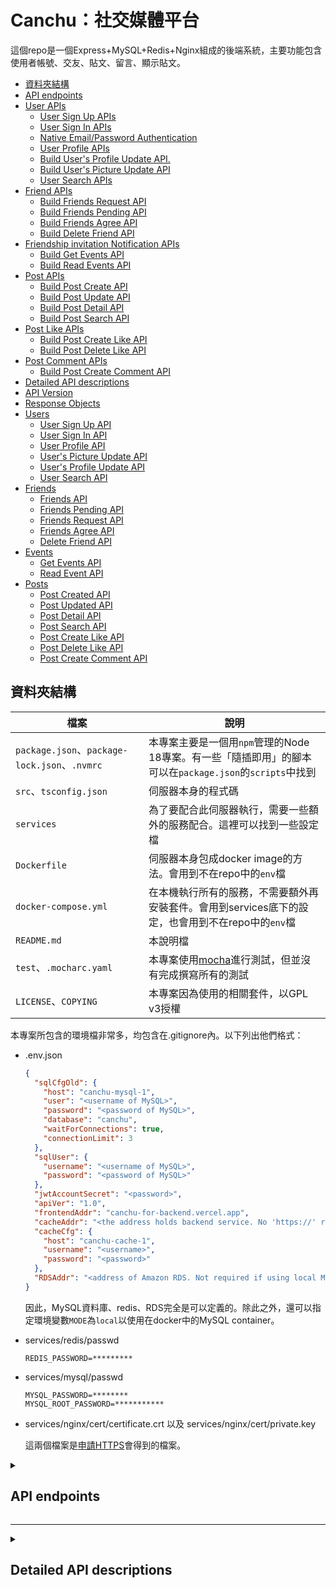 # Canchu：社交媒體平台

這個repo是一個Express+MySQL+Redis+Nginx組成的後端系統，主要功能包含使用者帳號、交友、貼文、留言、顯示貼文。

<!--ts-->
   * [資料夾結構](#資料夾結構)
   * [API endpoints](#api-endpoints)
   * [User APIs](#user-apis)
      * [User Sign Up APIs](#user-sign-up-apis)
      * [User Sign In APIs](#user-sign-in-apis)
      * [Native Email/Password Authentication](#native-emailpassword-authentication)
      * [User Profile APIs](#user-profile-apis)
      * [Build User's Profile Update API.](#build-users-profile-update-api)
      * [Build User's Picture Update API](#build-users-picture-update-api)
      * [User Search APIs](#user-search-apis)
   * [Friend APIs](#friend-apis)
      * [Build Friends Request API](#build-friends-request-api)
      * [Build Friends Pending API](#build-friends-pending-api)
      * [Build Friends Agree API](#build-friends-agree-api)
      * [Build Delete Friend API](#build-delete-friend-api)
   * [Friendship invitation Notification APIs](#friendship-invitation-notification-apis)
      * [Build Get Events API](#build-get-events-api)
      * [Build Read Events API](#build-read-events-api)
   * [Post APIs](#post-apis)
      * [Build Post Create API](#build-post-create-api)
      * [Build Post Update API](#build-post-update-api)
      * [Build Post Detail API](#build-post-detail-api)
      * [Build Post Search API](#build-post-search-api)
   * [Post Like APIs](#post-like-apis)
      * [Build Post Create Like API](#build-post-create-like-api)
      * [Build Post Delete Like API](#build-post-delete-like-api)
   * [Post Comment APIs](#post-comment-apis)
      * [Build Post Create Comment API](#build-post-create-comment-api)
   * [Detailed API descriptions](#detailed-api-descriptions)
   * [API Version](#api-version)
   * [Response Objects](#response-objects)
   * [Users](#users)
      * [User Sign Up API](#user-sign-up-api)
      * [User Sign In API](#user-sign-in-api)
      * [User Profile API](#user-profile-api)
      * [User's Picture Update API](#users-picture-update-api)
      * [User's Profile Update API](#users-profile-update-api)
      * [User Search API](#user-search-api)
   * [Friends](#friends)
      * [Friends API](#friends-api)
      * [Friends Pending API](#friends-pending-api)
      * [Friends Request API](#friends-request-api)
      * [Friends Agree API](#friends-agree-api)
      * [Delete Friend API](#delete-friend-api)
   * [Events](#events)
      * [Get Events API](#get-events-api)
      * [Read Event API](#read-event-api)
   * [Posts](#posts)
      * [Post Created API](#post-created-api)
      * [Post Updated API](#post-updated-api)
      * [Post Detail API](#post-detail-api)
      * [Post Search API](#post-search-api)
      * [Post Create Like API](#post-create-like-api)
      * [Post Delete Like API](#post-delete-like-api)
      * [Post Create Comment API](#post-create-comment-api)
<!--te-->

## 資料夾結構

| 檔案 | 說明 |
| --- | --- |
| `package.json`、`package-lock.json`、`.nvmrc` | 本專案主要是一個用`npm`管理的Node 18專案。有一些「隨插即用」的腳本可以在`package.json`的`scripts`中找到 |
| `src`、`tsconfig.json` | 伺服器本身的程式碼 |
| `services` | 為了要配合此伺服器執行，需要一些額外的服務配合。這裡可以找到一些設定檔 |
| `Dockerfile` | 伺服器本身包成docker image的方法。會用到不在repo中的`env`檔 |
| `docker-compose.yml` | 在本機執行所有的服務，不需要額外再安裝套件。會用到services底下的設定，也會用到不在repo中的`env`檔 |
| `README.md` | 本說明檔 |
| `test`、`.mocharc.yaml` | 本專案使用[mocha](https://mochajs.org/)進行測試，但並沒有完成撰寫所有的測試 |
| `LICENSE`、`COPYING` | 本專案因為使用的相關套件，以GPL v3授權 |

本專案所包含的環境檔非常多，均包含在.gitignore內。以下列出他們格式：

- .env.json

    ```json
    {
      "sqlCfgOld": {
        "host": "canchu-mysql-1",
        "user": "<username of MySQL>",
        "password": "<password of MySQL>",
        "database": "canchu",
        "waitForConnections": true,
        "connectionLimit": 3
      },
      "sqlUser": {
        "username": "<username of MySQL>",
        "password": "<password of MySQL>"
      },
      "jwtAccountSecret": "<password>",
      "apiVer": "1.0",
      "frontendAddr": "canchu-for-backend.vercel.app",
      "cacheAddr": "<the address holds backend service. No 'https://' required>",
      "cacheCfg": {
        "host": "canchu-cache-1",
        "username": "<username>",
        "password": "<password>"
      },
      "RDSAddr": "<address of Amazon RDS. Not required if using local MySQL in Docker>"
    }
    ```

    因此，MySQL資料庫、redis、RDS完全是可以定義的。除此之外，還可以指定環境變數`MODE`為`local`以使用在docker中的MySQL container。

- services/redis/passwd

    ```
    REDIS_PASSWORD=*********
    ```

- services/mysql/passwd

    ```
    MYSQL_PASSWORD=********
    MYSQL_ROOT_PASSWORD=***********
    ```

- services/nginx/cert/certificate.crt 以及 services/nginx/cert/private.key

    這兩個檔案是[申請HTTPS](https://www.sslforfree.com/)會得到的檔案。

<details><summary><h2>API endpoints</h2></summary>

## User APIs

<details><summary><h3>User Sign Up APIs</h3></summary>

Refer to [User Sign Up API](#user-sign-up-api), and build this API for front-end.

Note:

I will use the following account for testing:

```
{
    "name": "user-{random 8 characters}",
    "email": "user-{random 8 characters}@test.com",
    "password": "test"
}
```

The conditions are as follows:

- All fields (name, email, password) must be entered.
- None of the fields should be empty.
- The email field must be a valid email address.
- It should not be possible to register with a duplicate email."

</details>

<details><summary><h3>User Sign In APIs</h3></summary>

Refer to [User Sign In API](#user-sign-in-api) to build this API for front-end.

</details>

<details><summary><h3>Native Email/Password Authentication</h3></summary>

In the end, you will build two method for user authentication; while we can only implement native email/password authentication mechanism just for now.

Every time user sign in successfully, you should update and response a [JSON Web Tokens](https://jwt.io/introduction) to front-end.

Note:

I will use the following account for testing:
step1: Sign up

```
{
    "name": "user-{random 8 characters}",
    "email": "user-{random 8 characters}@test.com",
    "password": "test"
}
```

step2: Sign in

```
{
    "provider": "native",
    "email": "user-{random 8 characters}@test.com",
    "password": "test"
}
```

</details>

<details><summary><h3>User Profile APIs</h3></summary>

Refer to [User Profile API](#user-profile-api), build this API for front-end. We should parse the received JWT(JSON Web Token) to make sure it's an authorized request and get user information from the token without DB query.

Note: skip `friend_count` and `friendship` first.

</details>

<details><summary><h3>Build User's Profile Update API.</h3></summary>

Refer to [User's Profile Update API](#users-profile-update-api) and implement this API on the front-end. Update the required fields in the database, ensuring that the user is logged in and that the updates are applied to the same user's data.

</details>

<details><summary><h3>Build User's Picture Update API</h3></summary>

Refer to [User's Picture Update API](#users-picture-update-api), build this API for front-end.

The front-end will send the image using the `multipart/form-data` format. The back-end needs to download the image and save it to the `static` folder, allowing the image to be accessed.

Note: Use `multer` module to handle file uploading.

</details>

<details><summary><h3>User Search APIs</h3></summary>

Refer to [User Search API](#user-search-api), build this API for front-end. To implement the User Search API, you can input a keyword and compare it against the names of users in the database. If there is a match, you need to return the corresponding data. Additionally, you will need to perform a JOIN operation with the friendship relationship table to determine the relationship between the two individuals.

Note: No pagination is required here. Pagination exercises will be covered in [later stages](#build-post-search-api) of API learning.

</details>

## Friend APIs

<details><summary><h3>Build Friends Request API</h3></summary>

Refer to [Friend Request API](#friends-request-api), build this API for front-end. Users can invite each other to become friends by using their respective user's id.

Coordinates with [notification APIs](#friendship-invitation-notification-apis). There are two scenarios where notifications will be received:

1. When sending a friend request to someone else, the recipient will receive `"XXX invited you to be friends."`
2. When the recipient accepts the friend request, the sender will receive `"XXX has accepted your friend request."`

</details>

<details><summary><h3>Build Friends Pending API</h3></summary>

Refer to [Friend Pending API](#friends-pending-api), build this API for front-end. The user who is invited to become a friend can use this API to identify who has invited them to be friends.

</details>

<details><summary><h3>Build Friends Agree API</h3></summary>

Refer to [Friend Agree API](#friends-agree-api), build this API for front-end. The user who has been invited to become a friend can agree to become friends.

</details>

<details><summary><h3>Build Delete Friend API</h3></summary>

Refer to [Delete Friend API](#delete-friend-api), build this API for front-end.

This API has two functionalities:

1. The person who invited someone to become a friend can withdraw the invitation.
2. Both parties who have become friends can delete the friendship relationship.

</details>

## Friendship invitation Notification APIs

<details><summary><h3>Build Get Events API</h3></summary>

Refer to [Get Event API](#get-events-api), build this API for front-end. Users can retrieve all their notifications, including both read and unread notifications, by making a `GET` request.

</details>

<details><summary><h3>Build Read Events API</h3></summary>

Refer to [Read Event API](#read-event-api), build this API for front-end. Users can mark unread events as read by using the event's id.

</details>

## Post APIs

<details><summary><h3>Build Post Create API</h3></summary>

Refer to [Post Create API](#post-created-api), build this API for front-end. Each user can post on their own timeline or wall.

</details>

<details><summary><h3>Build Post Update API</h3></summary>

Refer to [Post Update API](#post-updated-api), build this API for front-end. The posted content on the timeline can be edited at any time.

</details>

<details><summary><h3>Build Post Detail API</h3></summary>

Refer to [Post Detail API](#post-detail-api), build this API for front-end. By using the Post's ID, you can obtain all the information about a specific post.

</details>

<details><summary><h3>Build Post Search API</h3></summary>

Refer to [Post Search API](#post-search-api), build this API for front-end.

Users can search for other users' posts or their own timeline, and it is necessary to design a pagination mechanism for the search results.

</details>

## Post Like APIs

<details><summary><h3>Build Post Create Like API</h3></summary>

Refer to [Post Create Like API](#post-create-like-api), build this API for front-end. Each user can post on their own timeline or wall. Users can press the "Like" button for posts that they haven't liked yet.

</details>

<details><summary><h3>Build Post Delete Like API</h3></summary>

Refer to [Post Update API](#post-delete-like-api), build this API for front-end. Users can retract their "Like" from content they have already liked.

</details>

## Post Comment APIs

<details><summary><h3>Build Post Create Comment API</h3></summary>

Refer to [Post Create Comment API](#post-create-comment-api), build this API for front-end. Users can leave multiple comments on a single post.

</details>

</details>

---

<details><summary><h2>Detailed API descriptions</h2></summary>

## API Version

1.0

## Response Objects

- `User Object`

| Field | Type | Description |
| --- | --- | --- |
| id | Number | User's ID. |
| provider | String | Service provider. |
| email | String | User's email. |
| name | String | User's name. |
| picture | String | URL or path to the user's picture. |

- `User Comment Object`

| Field | Type | Description |
| --- | --- | --- |
| id | Number | User's ID. |
| name | String | User's name. |
| picture | String | URL or path to the user's picture. |

- `User Search Object`

| Field | Type | Description |
| --- | --- | --- |
| id | Number | User's ID. |
| name | String | User's name. |
| picture | String | URL or path to the user's picture. |
| friendship | Friendship Object or null | Status of the friendship. |

- `User Detail Object`

| Field | Type | Description |
| --- | --- | --- |
| id | Number | User's ID. |
| name | String | User's name. |
| picture | String | URL or path to the user's picture. |
| friend_count | Number | The number of friends. |
| introduction | String | Self-introduction. |
| tags | String | Interests & Labels. |
| friendship | Friendship Object or null | Status of the friendship. |

- `Friendship Object`

| Field | Type | Description |
| --- | --- | --- |
| id | Number | User's ID. |
| status | String | Enum(pending, requested, friend). |

- `Event Object`

| Field | Type | Description |
| --- | --- | --- |
| id | Number | Event's ID. |
| type | String | Event's type. |
| image | String | URL or path to the image associated with the event. |
| summary | String | Brief summary or description of the event. |
| is_read | Boolean | Indicates whether the item has been read or not. |
| created_at | String | Date and time when the event was created. |

- `Post Detail Object`

| Field | Type | Description |
| --- | --- | --- |
| id | Number | Post's ID. |
| user_id | Number | User's ID. |
| created_at | String | Date and time when the post was created. |
| context | String | Content or context of the post. |
| summary | String | Brief summary or description of the event. |
| is_liked | Boolean | Indicates whether the post is liked or not. |
| like_count | Number | The count of likes received by the post. |
| comment_count | Number | The count of comments on the post. |
| picture | String | URL or path to the user's profile picture. |
| name | String | The name of the user who created the post. |
| comments | Array | Array of Comment Object. |

- `Post Search Object`

| Field | Type | Description |
| --- | --- | --- |
| id | Number | Post's ID. |
| created_at | String | Date and time when the post was created. |
| context | String | Content or context of the post. |
| is_liked | Boolean | Indicates whether the post is liked or not. |
| like_count | Number | The count of likes received by the post. |
| comment_count | Number | The count of comments on the post. |
| picture | String | URL or path to the user's profile picture. |
| name | String | The name of the user who created the post. |

- `Comment Object`

| Field | Type | Description |
| --- | --- | --- |
| id | Number | Comment's ID. |
| created_at | String | Date and time when the comment was created. |
| content | String | Content of the comment. |
| user | Object | User Comment Object |

---

## Users

### User Sign Up API

- **End Point:** `/users/signup`
- **Method:** `POST`
- **Request Headers:**

| Field | Type | Description |
| --- | --- | --- |
| Content-Type | String | Only accept application/json. |
- **Request Body**

| Field | Type | Description |
| --- | --- | --- |
| name | String | Required |
| email | String | Required |
| password | String | Required |
- **Request Body Example:**

```
{
  "name":"test",
  "email":"test@test.com",
  "password":"test"
}

```

- **Success Response: 200**

| Field | Type | Description |
| --- | --- | --- |
| access_token | String | Access token from server. |
| user | User Object | User information |
- **Success Response Example:**

```
{
  "data": {
    "access_token": "eyJ0eXAiOiJKV1QiLCJhbGciOiJIUzI1NiJ9.eyJmcmVzaCI6joiYXJ0aHVIjoxNjEzNTY3MzA0fQ.6EPCOfBGynidAfpVqlvbHGWHCJ5LZLtKvPaQ",
    "user": {
      "id": 11245642,
      "provider": "facebook",
      "name": "Pei",
      "email": "pei@appworks.tw",
      "picture": "<https://schoolvoyage.ga/images/123498.png>"
    }
  }
}

```

- **Email Already Exists: 403**

| Field | Type | Description |
| --- | --- | --- |
| error | String | Error message. |
- **Client Error Response: 400**

| Field | Type | Description |
| --- | --- | --- |
| error | String | Error message. |
- **Server Error Response: 500**

| Field | Type | Description |
| --- | --- | --- |
| error | String | Error message. |

---

### User Sign In API

- **End Point:** `/users/signin`
- **Method:** `POST`
- **Request Headers:**

| Field | Type | Description |
| --- | --- | --- |
| Content-Type | String | Only accept application/json. |
- **Request Body**

| Field | Type | Description |
| --- | --- | --- |
| provider | String | Only accept native or facebook |
| email | String | Required if provider set to native |
| password | String | Required if provider set to native |
| access_token | String | Access token from facebook. Required if provider set to facebook |
- **Request Body Example:**

```
{
  "provider":"native",
  "email":"test@test.com",
  "password":"test"
}
```

or

```
{
  "provider":"facebook",
  "access_token": "EAACEdEose0cBAHc6hv9kK8bMNs4XTrT0kVC1RgDZCVBptXW12AI"
}
```

- **Success Response: 200**

| Field | Type | Description |
| --- | --- | --- |
| access_token | String | Access token from server. |
| user | User Object | User information |
- **Success Response Example:**

```
{
  "data": {
    "access_token": "eyJ0eXAiOiJKV1QiLCJhbGciOiJIUzI1NiJ9.eyJmcmVzaCI6joiYXJ0aHVIjoxNjEzNTY3MzA0fQ.6EPCOfBGynidAfpVqlvbHGWHCJ5LZLtKvPaQ",
    "user": {
      "id": 11245642,
      "provider": "facebook",
      "name": "Pei",
      "email": "pei@appworks.tw",
      "picture": "<https://schoolvoyage.ga/images/123498.png>"
    }
  }
}

```

- **Sign In Failed (Wrong Password, User Not Found, Wrong provider): 403**

| Field | Type | Description |
| --- | --- | --- |
| error | String | Error message. |
- **Client Error Response: 400**

| Field | Type | Description |
| --- | --- | --- |
| error | String | Error message. |
- **Server Error Response: 500**

| Field | Type | Description |
| --- | --- | --- |
| error | String | Error message. |

---

### User Profile API

> Authorization
> 
- **End Point:** `/users/:id/profile`
- **Method:** `GET`
- **Parameters**

| Field | Type | Description |
| --- | --- | --- |
| id | Number | User's id |
- **Request Headers:**

| Field | Type | Description |
| --- | --- | --- |
| Authorization | String | Access token preceding Bearer . For example: Bearer x48aDD534da8ADSD1XC4SD5S |
- **Request Example:**
    
    `http://[HOST_NAME]/api/[API_VERSION]/users/1/profile`
    
    `http://[HOST_NAME]/api/[API_VERSION]/users/2/profile`
    
- **Success Response: 200**

| Field | Type | Description |
| --- | --- | --- |
| user | User Detail Object | User info. |
- **Success Response Example:**

```
{
  "data": {
    "user": {
      "id": 10,
      "name": "Pei",
      "picture": "<https://schoolvoyage.ga/images/123498.png>",
      "friend_count": 1,
      "introduction": "我畢業於台灣大學，喜歡到處旅行。",
      "tags": "台灣大學,打棒球,旅遊",
      "friendship": {
        "id": 1,
        "status": "requested"
      }
    }
  }
}
```

- **Client Error (No token) Response: 401**

| Field | Type | Description |
| --- | --- | --- |
| error | String | Error message. |
- **Client Error (Wrong token) Response: 403**

| Field | Type | Description |
| --- | --- | --- |
| error | String | Error message. |
- **Client Error Response: 400**

| Field | Type | Description |
| --- | --- | --- |
| error | String | Error message. |
- **Server Error Response: 500**

| Field | Type | Description |
| --- | --- | --- |
| error | String | Error message. |

---

### User's Picture Update API

> Authorization
> 
- **End Point:** `/users/picture`
- **Method:** `PUT`
- **Request Headers:**

| Field | Type | Description |
| --- | --- | --- |
| Authorization | String | Access token preceding Bearer . For example: Bearer x48aDD534da8ADSD1XC4SD5S |
| Content-Type | String | Only accept multipart/form-data. |
- **Request Body**

| Field | Type | Description |
| --- | --- | --- |
| picture | File | Image File. |
- **Success Response: 200**

| Field | Type | Description |
| --- | --- | --- |
| picture | String | Image link. |
- **Success Response Example:**

```
{
  "data": {
    "picture": "<https://schoolvoyage.ga/images/123498.png>"
  }
}
```

- **Client Error (No token) Response: 401**

| Field | Type | Description |
| --- | --- | --- |
| error | String | Error message. |
- **Client Error (Wrong token) Response: 403**

| Field | Type | Description |
| --- | --- | --- |
| error | String | Error message. |
- **Client Error Response: 400**

| Field | Type | Description |
| --- | --- | --- |
| error | String | Error message. |
- **Server Error Response: 500**

| Field | Type | Description |
| --- | --- | --- |
| error | String | Error message. |

---

### User's Profile Update API

> Authorization
> 
- **End Point:** `/users/profile`
- **Method:** `PUT`
- **Request Headers:**

| Field | Type | Description |
| --- | --- | --- |
| Authorization | String | Access token preceding Bearer . For example: Bearer x48aDD534da8ADSD1XC4SD5S |
| Content-Type | String | Only accept application/json. |
- **Request Body**

| Field | Type | Description |
| --- | --- | --- |
| name | String | User's name. |
| introduction | String | Self-introduction. |
| tags | String | Interests & Labels. |
- **Success Response: 200**

| Field | Type | Description |
| --- | --- | --- |
| user.id | Number | User's id. |
- **Success Response Example:**

```
{
  "data": {
    "user": {
      "id": 1
    }
  }
}
```

- **Client Error (No token) Response: 401**

| Field | Type | Description |
| --- | --- | --- |
| error | String | Error message. |
- **Client Error (Wrong token) Response: 403**

| Field | Type | Description |
| --- | --- | --- |
| error | String | Error message. |
- **Client Error Response: 400**

| Field | Type | Description |
| --- | --- | --- |
| error | String | Error message. |
- **Server Error Response: 500**

| Field | Type | Description |
| --- | --- | --- |
| error | String | Error message. |

---

### User Search API

> Authorization
> 
- **End Point:** `/users/search`
- **Method:** `GET`
- **Request Headers:**

| Field | Type | Description |
| --- | --- | --- |
| Authorization | String | Access token preceding Bearer . For example: Bearer x48aDD534da8ADSD1XC4SD5S |
- **Query Parameters**

| Field | Type | Description |
| --- | --- | --- |
| keyword | String | Required |
- **Request Example:**
    
    `http://[HOST_NAME]/api/[API_VERSION]/users/search?keyword=PJ`
    
- **Success Response: 200**

| Field | Type | Description |
| --- | --- | --- |
| users | Array | Array of User Search Object. |
- **Success Response Example:**

```
"data": {
  "users": [{
    "id": 1,
    "name": "PJ",
    "picture": "<https://schoolvoyage.ga/images/123498.png>",
    "friendship": null
  }, {
    "id": 24,
    "name": "PJ2",
    "picture": "<https://schoolvoyage.ga/images/123499.png>",
    "friendship": {
      "id": 2,
      "status": "requested"
    }
  }]
}
```

- **Client Error (No token) Response: 401**

| Field | Type | Description |
| --- | --- | --- |
| error | String | Error message. |
- **Client Error (Wrong token) Response: 403**

| Field | Type | Description |
| --- | --- | --- |
| error | String | Error message. |
- **Client Error Response: 400**

| Field | Type | Description |
| --- | --- | --- |
| error | String | Error message. |
- **Server Error Response: 500**

| Field | Type | Description |
| --- | --- | --- |
| error | String | Error message. |

---

## Friends

### Friends API

> Authorization
> 
- **End Point:** `/friends/`
- **Method:** `GET`
- **Request Headers:**

| Field | Type | Description |
| --- | --- | --- |
| Authorization | String | Access token preceding Bearer . For example: Bearer x48aDD534da8ADSD1XC4SD5S |
- **Request Example:**
    
    `http://[HOST_NAME]/api/[API_VERSION]/friends/`
    
- **Success Response: 200**

| Field | Type | Description |
| --- | --- | --- |
| users | Array | Array of User Search Object. |
- **Success Response Example:**

```
"data": {
  "users": [{
    "id": 1,
    "name": "PJ",
    "picture": "<https://schoolvoyage.ga/images/123498.png>",
    "friendship": {
       "id": 32,
       "status": "friend"
    }
  }, {
    "id": 24,
    "name": "PJ2",
    "picture": "<https://schoolvoyage.ga/images/123499.png>",
    "friendship": {
      "id": 2,
      "status": "friend"
    }
  }]
}
```

- **Client Error (No token) Response: 401**

| Field | Type | Description |
| --- | --- | --- |
| error | String | Error message. |
- **Client Error (Wrong token) Response: 403**

| Field | Type | Description |
| --- | --- | --- |
| error | String | Error message. |
- **Client Error Response: 400**

| Field | Type | Description |
| --- | --- | --- |
| error | String | Error message. |
- **Server Error Response: 500**

| Field | Type | Description |
| --- | --- | --- |
| error | String | Error message. |

---

### Friends Pending API

> Authorization
> 
- **End Point:** `/friends/pending`
- **Method:** `GET`
- **Request Headers:**

| Field | Type | Description |
| --- | --- | --- |
| Authorization | String | Access token preceding Bearer . For example: Bearer x48aDD534da8ADSD1XC4SD5S |
- **Request Example:**
    
    `http://[HOST_NAME]/api/[API_VERSION]/friends/pending`
    
- **Success Response: 200**

| Field | Type | Description |
| --- | --- | --- |
| users | Array | Array of User Search Object. |
- **Success Response Example:**

```
"data": {
  "users": [{
    "id": 1,
    "name": "PJ",
    "picture": "<https://schoolvoyage.ga/images/123498.png>",
    "friendship": {
      "id": 1,
      "status": "pending"
    }
  }, {
    "id": 24,
    "name": "PJ2",
    "picture": "<https://schoolvoyage.ga/images/123499.png>",
    "friendship": {
      "id": 2,
      "status": "pending"
    }
  }]
}

```

- **Client Error (No token) Response: 401**

| Field | Type | Description |
| --- | --- | --- |
| error | String | Error message. |
- **Client Error (Wrong token) Response: 403**

| Field | Type | Description |
| --- | --- | --- |
| error | String | Error message. |
- **Client Error Response: 400**

| Field | Type | Description |
| --- | --- | --- |
| error | String | Error message. |
- **Server Error Response: 500**

| Field | Type | Description |
| --- | --- | --- |
| error | String | Error message. |

---

### Friends Request API

> Authorization
> 
- **End Point:** `/friends/:user_id/request`
- **Method:** `POST`
- **Request Headers:**

| Field | Type | Description |
| --- | --- | --- |
| Authorization | String | Access token preceding Bearer . For example: Bearer x48aDD534da8ADSD1XC4SD5S |
- **Parameters**

| Field | Type | Description |
| --- | --- | --- |
| user_id | Number | User's id |
- **Request Example:**
    
    `http://[HOST_NAME]/api/[API_VERSION]/friends/1/request`
    
- **Success Response: 200**

| Field | Type | Description |
| --- | --- | --- |
| friendship | Object | Friendship Object. |
- **Success Response Example:**

```
"data": {
  "friendship": {
    "id": 1
  }
}

```

- **Client Error (No token) Response: 401**

| Field | Type | Description |
| --- | --- | --- |
| error | String | Error message. |
- **Client Error (Wrong token) Response: 403**

| Field | Type | Description |
| --- | --- | --- |
| error | String | Error message. |
- **Client Error Response: 400**

| Field | Type | Description |
| --- | --- | --- |
| error | String | Error message. |
- **Server Error Response: 500**

| Field | Type | Description |
| --- | --- | --- |
| error | String | Error message. |

---

### Friends Agree API

> Authorization
> 
- **End Point:** `/friends/:friendship_id/agree`
- **Method:** `POST`
- **Request Headers:**

| Field | Type | Description |
| --- | --- | --- |
| Authorization | String | Access token preceding Bearer . For example: Bearer x48aDD534da8ADSD1XC4SD5S |
- **Parameters**

| Field | Type | Description |
| --- | --- | --- |
| friendship_id | Number | Friendship's id |
- **Request Example:**
    
    `http://[HOST_NAME]/api/[API_VERSION]/friends/1/agree`
    
- **Success Response: 200**

| Field | Type | Description |
| --- | --- | --- |
| friendship | Object | Friendship Object. |
- **Success Response Example:**

```
"data": {
  "friendship": {
    "id": 1
  }
}

```

- **Client Error (No token) Response: 401**

| Field | Type | Description |
| --- | --- | --- |
| error | String | Error message. |
- **Client Error (Wrong token) Response: 403**

| Field | Type | Description |
| --- | --- | --- |
| error | String | Error message. |
- **Client Error Response: 400**

| Field | Type | Description |
| --- | --- | --- |
| error | String | Error message. |
- **Server Error Response: 500**

| Field | Type | Description |
| --- | --- | --- |
| error | String | Error message. |

---

### Delete Friend API

> Authorization
> 
- **End Point:** `/friends/:friendship_id`
- **Method:** `DELETE`
- **Request Headers:**

| Field | Type | Description |
| --- | --- | --- |
| Authorization | String | Access token preceding Bearer . For example: Bearer x48aDD534da8ADSD1XC4SD5S |
- **Parameters**

| Field | Type | Description |
| --- | --- | --- |
| friendship_id | Number | Friendship's id |
- **Request Example:**
    
    `http://[HOST_NAME]/api/[API_VERSION]/friends/1`
    
- **Success Response: 200**

| Field | Type | Description |
| --- | --- | --- |
| friendship | Object | Friendship Object. |
- **Success Response Example:**

```
"data": {
  "friendship": {
    "id": 1
  }
}
```

- **Client Error (No token) Response: 401**

| Field | Type | Description |
| --- | --- | --- |
| error | String | Error message. |
- **Client Error (Wrong token) Response: 403**

| Field | Type | Description |
| --- | --- | --- |
| error | String | Error message. |
- **Client Error Response: 400**

| Field | Type | Description |
| --- | --- | --- |
| error | String | Error message. |
- **Server Error Response: 500**

| Field | Type | Description |
| --- | --- | --- |
| error | String | Error message. |

---

## Events

### Get Events API

> Authorization
> 
- **End Point:** `/events/`
- **Method:** `GET`
- **Request Headers:**

| Field | Type | Description |
| --- | --- | --- |
| Authorization | String | Access token preceding Bearer . For example: Bearer x48aDD534da8ADSD1XC4SD5S |
- **Request Example:**
    
    `http://[HOST_NAME]/api/[API_VERSION]/events/`
    
- **Success Response: 200**

| Field | Type | Description |
| --- | --- | --- |
| events | Array | Array of Event Object. |
- **Success Response Example:**

```
"data": {
  "events": [{
    "id": 1,
    "type": "friend_request",
    "is_read": false,
    "image": "<https://schoolvoyage.ga/images/123498.png>",
    "created_at": "2023-03-23 23:10:21",
    "summary": "王小明邀請你成為好友"
  }, {
    "id": 2,
    "type": "friend_request",
    "is_read": true,
    "image": "<https://schoolvoyage.ga/images/123498.png>",
    "created_at": "2023-03-23 23:10:21",
    "summary": "王小明邀請你成為好友"
  }]
}
```

- **Client Error (No token) Response: 401**

| Field | Type | Description |
| --- | --- | --- |
| error | String | Error message. |
- **Client Error (Wrong token) Response: 403**

| Field | Type | Description |
| --- | --- | --- |
| error | String | Error message. |
- **Client Error Response: 400**

| Field | Type | Description |
| --- | --- | --- |
| error | String | Error message. |
- **Server Error Response: 500**

| Field | Type | Description |
| --- | --- | --- |
| error | String | Error message. |

---

### Read Event API

> Authorization
> 
- **End Point:** `/events/:event_id/read`
- **Method:** `POST`
- **Request Headers:**

| Field | Type | Description |
| --- | --- | --- |
| Authorization | String | Access token preceding Bearer . For example: Bearer x48aDD534da8ADSD1XC4SD5S |
- **Parameters**

| Field | Type | Description |
| --- | --- | --- |
| event_id | Number | Event's id |
- **Success Response: 200**

| Field | Type | Description |
| --- | --- | --- |
| event | Object | Event Object. |
- **Success Response Example:**

```
{
  "data": {
    "event": {
      "id": 1
    }
  }
}
```

- **Client Error (No token) Response: 401**

| Field | Type | Description |
| --- | --- | --- |
| error | String | Error message. |
- **Client Error (Wrong token) Response: 403**

| Field | Type | Description |
| --- | --- | --- |
| error | String | Error message. |
- **Client Error Response: 400**

| Field | Type | Description |
| --- | --- | --- |
| error | String | Error message. |
- **Server Error Response: 500**

| Field | Type | Description |
| --- | --- | --- |
| error | String | Error message. |

---

## Posts

### Post Created API

> Authorization
> 
- **End Point:** `/posts/`
- **Method:** `POST`
- **Request Headers:**

| Field | Type | Description |
| --- | --- | --- |
| Content-Type | String | Only accept application/json. |
| Authorization | String | Access token preceding Bearer . For example: Bearer x48aDD534da8ADSD1XC4SD5S |
- **Request Body**

| Field | Type | Description |
| --- | --- | --- |
| context | String | The context or content of the post. |
- **Request Body Example:**

```
{
  "context": "今天在口袋裡撿到兩百元，好開心！"
}
```

- **Success Response: 200**

| Field | Type | Description |
| --- | --- | --- |
| post | Object | Object of post. |
- **Success Response Example:**

```
{
  "data": {
    "post": {
      "id": 1
    }
  }
}
```

- **Client Error (No token) Response: 401**

| Field | Type | Description |
| --- | --- | --- |
| error | String | Error message. |
- **Client Error (Wrong token) Response: 403**

| Field | Type | Description |
| --- | --- | --- |
| error | String | Error message. |
- **Client Error Response: 400**

| Field | Type | Description |
| --- | --- | --- |
| error | String | Error message. |
- **Server Error Response: 500**

| Field | Type | Description |
| --- | --- | --- |
| error | String | Error message. |

---

### Post Updated API

> Authorization
> 
- **End Point:** `/posts/:id`
- **Method:** `PUT`
- **Request Headers:**

| Field | Type | Description |
| --- | --- | --- |
| Authorization | String | Access token preceding Bearer . For example: Bearer x48aDD534da8ADSD1XC4SD5S |
| Content-Type | String | Only accept application/json. |
- **Parameters**

| Field | Type | Description |
| --- | --- | --- |
| id | Number | Post's id |
- **Request Body**

| Field | Type | Description |
| --- | --- | --- |
| context | String | The context or content of the post. |
- **Request Body Example:**

```
{
  "context": "不發廢文了！"
}
```

- **Success Response: 200**

| Field | Type | Description |
| --- | --- | --- |
| post | Object | Object of post. |
- **Success Response Example:**

```
{
  "data": {
    "post": {
      "id": 1
    }
  }
}
```

- **Client Error (No token) Response: 401**

| Field | Type | Description |
| --- | --- | --- |
| error | String | Error message. |
- **Client Error (Wrong token) Response: 403**

| Field | Type | Description |
| --- | --- | --- |
| error | String | Error message. |
- **Client Error Response: 400**

| Field | Type | Description |
| --- | --- | --- |
| error | String | Error message. |
- **Server Error Response: 500**

| Field | Type | Description |
| --- | --- | --- |
| error | String | Error message. |

---

### Post Detail API

> Authorization
> 
- **End Point:** `/posts/:id`
- **Method:** `GET`
- **Request Headers:**

| Field | Type | Description |
| --- | --- | --- |
| Authorization | String | Access token preceding Bearer . For example: Bearer x48aDD534da8ADSD1XC4SD5S |
- **Request Example:**
    
    `http://[HOST_NAME]/api/[API_VERSION]/posts/1`
    
- **Success Response: 200**

| Field | Type | Description |
| --- | --- | --- |
| post | Object | Post Detail Object. |
- **Success Response Example:**

```
"data": {
  "post": {
    "id": 1,
    "user_id": 1,
    "created_at": "2023-04-09 22:21:48",
    "context": "動態動態動態動態動態動態動態動態",
    "is_liked": true,
    "like_count": 327,
    "comment_count": 68,
    "picture": "<https://i.imgur.com/VTC742A.png>",
    "name": "PJ",
    "comments": [{
      "id": 1,
      "created_at": "2023-04-10 23:21:10",
      "content": "評論評論評論評論評論評論",
      "user": {
        "id": "1",
        "name": "PJ",
        "picture": ""
      }
    }]
  }
}
```

- **Client Error (No token) Response: 401**

| Field | Type | Description |
| --- | --- | --- |
| error | String | Error message. |
- **Client Error (Wrong token) Response: 403**

| Field | Type | Description |
| --- | --- | --- |
| error | String | Error message. |
- **Client Error Response: 400**

| Field | Type | Description |
| --- | --- | --- |
| error | String | Error message. |
- **Server Error Response: 500**

| Field | Type | Description |
| --- | --- | --- |
| error | String | Error message. |

---

### Post Search API

> Authorization
> 
- **End Point:** `/posts/search`
- **Method:** `GET`
- **Request Headers:**

| Field | Type | Description |
| --- | --- | --- |
| Authorization | String | Access token preceding Bearer . For example: Bearer x48aDD534da8ADSD1XC4SD5S |
- **Query Parameters**

| Field | Type | Description |
| --- | --- | --- |
| user_id (Optional) | Number | User's id. |
| cursor (Optional) | String | Next page key. |
- **Request Example:**
    - `http://[HOST_NAME]/api/[API_VERSION]/posts/searchhttp://[HOST_NAME]/api/[API_VERSION]/posts/search?user_id=1`
    - `http://[HOST_NAME]/api/[API_VERSION]/posts/search?cursor='KHEAX0GAFjlPyyqAqTcQOXTLKgIVvshji9AqRmuAGjCDESoLlUrrIn7P'http://[HOST_NAME]/api/[API_VERSION]/posts/search?user_id=1&cursor='KHEAX0GAFjlPyyqAqTcQOXTLKgIVvshji9AqRmuAGjCDESoLlUrrIn7P'`
- **Success Response: 200**

| Field | Type | Description |
| --- | --- | --- |
| posts | Array | Array of Post Search Object. |
| next_cursor | String or Null | Next page key. |
- **Success Response Example:**

```
"data": {
  "posts": [{
    "id": 1,
    "user_id": 1,
    "created_at": "2023-04-09 22:21:48",
    "context": "動態動態動態動態動態動態動態動態",
    "is_liked": true,
    "like_count": 327,
    "comment_count": 68,
    "picture": "<https://imgur.com/XXXXX>",
    "name": "PJ"
  }],
  "next_cursor": "KHEAX0GAFjlPyyqAqTcQOXTLKgIVvshji9AqRmuAGjCDESoLlUrrIn7P"
}

```

- **Client Error (No token) Response: 401**

| Field | Type | Description |
| --- | --- | --- |
| error | String | Error message. |
- **Client Error (Wrong token) Response: 403**

| Field | Type | Description |
| --- | --- | --- |
| error | String | Error message. |
- **Client Error Response: 400**

| Field | Type | Description |
| --- | --- | --- |
| error | String | Error message. |
- **Server Error Response: 500**

| Field | Type | Description |
| --- | --- | --- |
| error | String | Error message. |

---

### Post Create Like API

> Authorization
> 
- **End Point:** `/posts/:id/like`
- **Method:** `POST`
- **Request Headers:**

| Field | Type | Description |
| --- | --- | --- |
| Authorization | String | Access token preceding Bearer . For example: Bearer x48aDD534da8ADSD1XC4SD5S |
- **Parameter**

| Field | Type | Description |
| --- | --- | --- |
| id | String | Post's id |
- **Success Response: 200**

| Field | Type | Description |
| --- | --- | --- |
| post | Object | Post's id in Object |
- **Success Response Example:**

```
{
  "data": {
    "post": {
      "id": 1
    }
  }
}

```

- **Client Error (No token) Response: 401**

| Field | Type | Description |
| --- | --- | --- |
| error | String | Error message. |
- **Client Error (Wrong token) Response: 403**

| Field | Type | Description |
| --- | --- | --- |
| error | String | Error message. |
- **Client Error Response: 400**

| Field | Type | Description |
| --- | --- | --- |
| error | String | Error message. |
- **Server Error Response: 500**

| Field | Type | Description |
| --- | --- | --- |
| error | String | Error message. |

---

### Post Delete Like API

> Authorization
> 
- **End Point:** `/posts/:id/like`
- **Method:** `DELETE`
- **Request Headers:**

| Field | Type | Description |
| --- | --- | --- |
| Authorization | String | Access token preceding Bearer . For example: Bearer x48aDD534da8ADSD1XC4SD5S |
- **Parameter**

| Field | Type | Description |
| --- | --- | --- |
| id | String | Post's id |
- **Success Response: 200**

| Field | Type | Description |
| --- | --- | --- |
| post | Object | Post's id in Object |
- **Success Response Example:**

```
{
  "data": {
    "post": {
      "id": 1
    }
  }
}

```

- **Client Error (No token) Response: 401**

| Field | Type | Description |
| --- | --- | --- |
| error | String | Error message. |
- **Client Error (Wrong token) Response: 403**

| Field | Type | Description |
| --- | --- | --- |
| error | String | Error message. |
- **Client Error Response: 400**

| Field | Type | Description |
| --- | --- | --- |
| error | String | Error message. |
- **Server Error Response: 500**

| Field | Type | Description |
| --- | --- | --- |
| error | String | Error message. |

---

### Post Create Comment API

> Authorization
> 
- **End Point:** `/posts/:id/comment`
- **Method:** `POST`
- **Request Headers:**

| Field | Type | Description |
| --- | --- | --- |
| Content-Type | String | Only accept application/json. |
| Authorization | String | Access token preceding Bearer . For example: Bearer x48aDD534da8ADSD1XC4SD5S |
- **Parameter**

| Field | Type | Description |
| --- | --- | --- |
| id | String | Post's id |
- **Request Body**

| Field | Type | Description |
| --- | --- | --- |
| content | String | The context or content of the comment. |
- **Request Body Example:**

```
{
  "content": "今天在口袋裡撿到兩百元，好開心！"
}

```

- **Success Response: 200**

| Field | Type | Description |
| --- | --- | --- |
| post | Object | Post's id in Object |
| comment | Object | Comment's id in Object |
- **Success Response Example:**

```
{
  "data": {
    "post": {
      "id": 1
    },
    "comment": {
      "id": 1
    }
  }
}

```

- **Client Error (No token) Response: 401**

| Field | Type | Description |
| --- | --- | --- |
| error | String | Error message. |
- **Client Error (Wrong token) Response: 403**

| Field | Type | Description |
| --- | --- | --- |
| error | String | Error message. |
- **Client Error Response: 400**

| Field | Type | Description |
| --- | --- | --- |
| error | String | Error message. |
- **Server Error Response: 500**

| Field | Type | Description |
| --- | --- | --- |
| error | String | Error message. |

---

</details>
